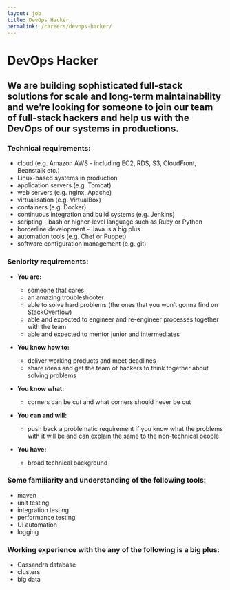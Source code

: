 ```yaml
---
layout: job
title: DevOps Hacker
permalink: /careers/devops-hacker/
---
```

# DevOps Hacker

## We are building sophisticated full-stack solutions for scale and long-term maintainability and we’re looking for someone to join our team of full-stack hackers and help us with the DevOps of our systems in productions.

### Technical requirements:

* cloud (e.g. Amazon AWS - including EC2, RDS, S3, CloudFront, Beanstalk etc.)
* Linux-based systems in production
* application servers (e.g. Tomcat)
* web servers (e.g. nginx, Apache)
* virtualisation (e.g. VirtualBox)
* containers (e.g. Docker)
* continuous integration and build systems (e.g. Jenkins)
* scripting - bash or higher-level language such as Ruby or Python
* borderline development - Java is a big plus
* automation tools (e.g. Chef or Puppet)
* software configuration management (e.g. git)

### Seniority requirements:

* **You are:**
  * someone that cares
  * an amazing troubleshooter
  * able to solve hard problems (the ones that you won’t gonna find on StackOverflow)
  * able and expected to engineer and re-engineer processes together with the team
  * able and expected to mentor junior and intermediates

* **You know how to:**
  * deliver working products and meet deadlines
  * share ideas and get the team of hackers to think together about solving problems
* **You know what:**
  * corners can be cut and what corners should never be cut

* **You can and will:**
  * push back a problematic requirement if you know what the problems with it will be and can explain the same to the non-technical people
* **You have:**
  * broad technical background

### Some familiarity and understanding of the following tools:

* maven
* unit testing
* integration testing
* performance testing
* UI automation
* logging

### Working experience with the any of the following is a big plus:

* Cassandra database
* clusters
* big data

